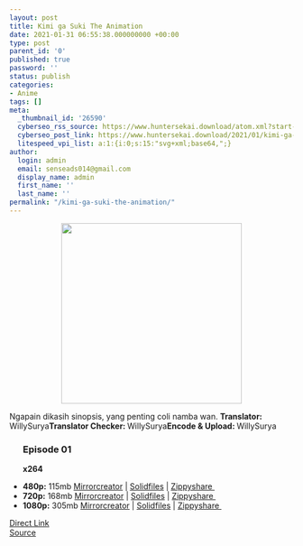 ```yaml
---
layout: post
title: Kimi ga Suki The Animation
date: 2021-01-31 06:55:38.000000000 +00:00
type: post
parent_id: '0'
published: true
password: ''
status: publish
categories:
- Anime
tags: []
meta:
  _thumbnail_id: '26590'
  cyberseo_rss_source: https://www.huntersekai.download/atom.xml?start-index=1
  cyberseo_post_link: https://www.huntersekai.download/2021/01/kimi-ga-suki-animation.html
  litespeed_vpi_list: a:1:{i:0;s:15:"svg+xml;base64,";}
author:
  login: admin
  email: senseads014@gmail.com
  display_name: admin
  first_name: ''
  last_name: ''
permalink: "/kimi-ga-suki-the-animation/"
---
```

<p> <a class="popup" data-target="44192"></a>
<div class="separator" style="clear: both; text-align: center;">
<div class="separator" style="clear: both; text-align: center;"><a href="https://1.bp.blogspot.com/--d2QC_Bim-M/YBYhhu9oTwI/AAAAAAAACIg/VV0bKkKJN3Q-OYg7MjJ-luauVPa_RdBuACLcBGAsYHQ/s554/110360l.webp" style="margin-left: 1em; margin-right: 1em;"><img border="0" data-original-height="554" data-original-width="400" height="320" src="{{ site.baseurl }}/assets/2021/01/110360l.webp" /></a></div>
</div>
<p>Ngapain dikasih sinopsis, yang penting coli namba wan.<a name="more"></a>
<pekerja><b>Translator: </b><span>WillySurya</span><b>Translator Checker: </b><span>WillySurya</span><b>Encode &amp; Upload: </b><span>WillySurya</span></pekerja>
<div class="dl">
<ul />
<h3>Episode 01</h3>
<p><strong>x264</strong>
<li><b>480p:</b> <span id="size">115mb</span> <a href="https://mir.cr/0IGZIHQZ" target="_blank" rel="noopener">Mirrorcreator</a> | <a href="https://www.solidfiles.com/v/R4XVXmLDq2qP4" target="_blank" rel="noopener">Solidfiles</a> | <a href="https://www43.zippyshare.com/v/OzsOZwRC/file.html" target="_blank" rel="noopener">Zippyshare&nbsp;</a></li>
<li><b>720p:</b> <span id="size">168mb</span> <a href="https://mir.cr/W4UXRKP4" target="_blank" rel="noopener">Mirrorcreator</a> | <a href="https://www.solidfiles.com/v/2wX3NVZLeD4Y4" target="_blank" rel="noopener">Solidfiles</a> | <a href="https://www63.zippyshare.com/v/bwmTPXOh/file.html" target="_blank" rel="noopener">Zippyshare&nbsp;</a></li>
<li><b>1080p:</b> <span id="size">305mb</span> <a href="https://mir.cr/TYDCIOZZ" target="_blank" rel="noopener">Mirrorcreator</a>&nbsp;|&nbsp;<a href="https://www.solidfiles.com/v/R4XVykKegRgxw" target="_blank" rel="noopener">Solidfiles</a>&nbsp;|&nbsp;<a href="https://www53.zippyshare.com/v/IZ6hnetU/file.html" target="_blank" rel="noopener">Zippyshare&nbsp;</a></li>
</div>
<link rel="stylesheet" href="https://cdnjs.cloudflare.com/ajax/libs/font-awesome/4.7.0/css/font-awesome.min.css" />
<div class="divbtn"> <a href="https://handymansurrender.com/fihup8buzv?key=94550f7ce39444073321dde3b8782f97" class="btn"><i class="fa fa-download"></i> Direct Link</a> <br /><a href="https://www.huntersekai.download/2021/01/kimi-ga-suki-animation.html">Source</a> </div>
